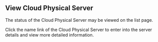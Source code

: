 ## View Cloud Physical Server

The status of the Cloud Physical Server may be viewed on the list page.

Click the name link of the Cloud Physical Server to enter into the server details and view more detailed information.
